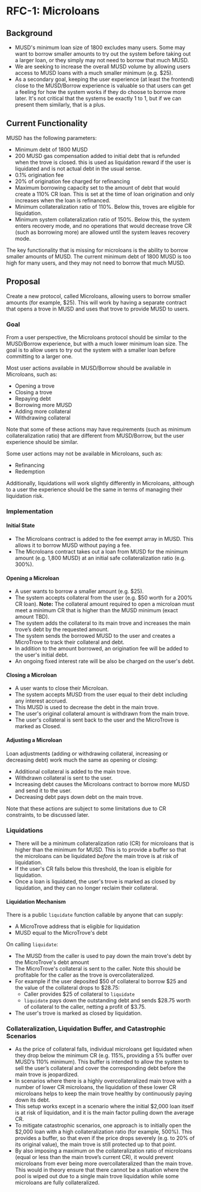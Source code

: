 # RFC-1: Microloans

## Background

- MUSD's minimum loan size of 1800 excludes many users. Some may want to borrow smaller amounts to try out the system before taking out a larger loan, or they simply may not need to borrow that much MUSD.
- We are seeking to increase the overall MUSD volume by allowing users access to MUSD loans with a much smaller minimum (e.g. $25).
- As a secondary goal, keeping the user experience (at least the frontend) close to the MUSD/Borrow experience is valuable so that users can get a feeling for how the system works if they do choose to borrow more later. It's not critical that the systems be exactly 1 to 1, but if we can present them similarly, that is a plus.

## Current Functionality

MUSD has the following parameters:

- Minimum debt of 1800 MUSD
- 200 MUSD gas compensation added to initial debt that is refunded when the trove is closed. this is used as liquidation reward if the user is liquidated and is not actual debt in the usual sense.
- 0.1% origination fee
- 20% of origination fee charged for refinancing
- Maximum borrowing capacity set to the amount of debt that would create a 110% CR loan. This is set at the time of loan origination and only increases when the loan is refinanced.
- Minimum collateralization ratio of 110%. Below this, troves are eligible for liquidation.
- Minimum system collateralization ratio of 150%. Below this, the system enters recovery mode, and no operations that would decrease trove CR (such as borrowing more) are allowed until the system leaves recovery mode.

The key functionality that is missing for microloans is the ability to borrow smaller amounts of MUSD. The current minimum debt of 1800 MUSD is too high for many users, and they may not need to borrow that much MUSD.

## Proposal

Create a new protocol, called Microloans, allowing users to borrow smaller amounts (for example, $25).  This will work
by having a separate contract that opens a trove in MUSD and uses that trove to provide MUSD to users.

### Goal

From a user perspective, the Microloans protocol should be similar to the MUSD/Borrow experience, but with a much lower minimum loan size. The goal is to allow users to try out the system with a smaller loan before committing to a larger one.

Most user actions available in MUSD/Borrow should be available in Microloans, such as:

- Opening a trove
- Closing a trove
- Repaying debt
- Borrowing more MUSD
- Adding more collateral
- Withdrawing collateral

Note that some of these actions may have requirements (such as minimum collateralization ratio) that are different from MUSD/Borrow, but the user experience should be similar.

Some user actions may not be available in Microloans, such as:

- Refinancing
- Redemption

Additionally, liquidations will work slightly differently in Microloans, although to a user the experience should be the same in terms of managing their liquidation risk.

### Implementation

#### Initial State

- The Microloans contract is added to the fee exempt array in MUSD.  This allows it to borrow MUSD without paying a fee.
- The Microloans contract takes out a loan from MUSD for the minimum amount (e.g. 1,800 MUSD) at an initial safe collateralization ratio (e.g. 300%).

#### Opening a Microloan

- A user wants to borrow a smaller amount (e.g. $25).
- The system accepts collateral from the user (e.g. $50 worth for a 200% CR loan).
**Note:** The collateral amount required to open a microloan must meet a minimum CR that is higher than the MUSD minimum (exact amount TBD).
- The system adds the collateral to its main trove and increases the main trove’s debt by the requested amount. 
- The system sends the borrowed MUSD to the user and creates a MicroTrove to track their collateral and debt.
- In addition to the amount borrowed, an origination fee will be added to the user's initial debt.
- An ongoing fixed interest rate will be also be charged on the user's debt.

#### Closing a Microloan

- A user wants to close their Microloan.
- The system accepts MUSD from the user equal to their debt including any interest accrued.
- This MUSD is used to decrease the debt in the main trove.
- The user's original collateral amount is withdrawn from the main trove.
- The user's collateral is sent back to the user and the MicroTrove is marked as Closed.

#### Adjusting a Microloan

Loan adjustments (adding or withdrawing collateral, increasing or decreasing debt) work much the same as opening or closing:
- Additional collateral is added to the main trove.
- Withdrawn collateral is sent to the user.
- Increasing debt causes the Microloans contract to borrow more MUSD and send it to the user.
- Decreasing debt pays down debt on the main trove.

Note that these actions are subject to some limitations due to CR constraints, to be discussed later.

### Liquidations

- There will be a minimum collateralization ratio (CR) for microloans that is higher than the minimum for MUSD.  This is to
provide a buffer so that the microloans can be liquidated *before* the main trove is at risk of liquidation.
- If the user's CR falls below this threshold, the loan is eligible for liquidation.
- Once a loan is liquidated, the user's trove is marked as closed by liquidation, and they can no longer reclaim their collateral.

#### Liquidation Mechanism

There is a public `liquidate` function callable by anyone that can supply:
- A MicroTrove address that is eligible for liquidation
- MUSD equal to the MicroTrove's debt

On calling `liquidate`:
- The MUSD from the caller is used to pay down the main trove's debt by the MicroTrove's debt amount
- The MicroTrove's collateral is sent to the caller.  Note this should be profitable for the caller as the trove is overcollateralized.
- For example if the user deposited $50 of collateral to borrow $25 and the value of the collateral drops to $28.75:
  - Caller provides $25 of collateral to `liquidate`
  - `liquidate` pays down the outstanding debt and sends $28.75 worth of collateral to the caller, netting a profit of $3.75.
- The user's trove is marked as closed by liquidation.

### Collateralization, Liquidation Buffer, and Catastrophic Scenarios

- As the price of collateral falls, individual microloans get liquidated when they drop below the minimum CR (e.g. 115%, providing a 5% buffer over MUSD’s 110% minimum). This buffer is intended to allow the system to sell the user’s collateral and cover the corresponding debt before the main trove is jeopardized.
- In scenarios where there is a highly overcollateralized main trove with a number of lower CR microloans, the liquidation of these lower CR microloans helps to keep the main trove healthy by continuously paying down its debt.
- This setup works except in a scenario where the initial $2,000 loan itself is at risk of liquidation, and it is the main factor pulling down the average CR.
- To mitigate catastrophic scenarios, one approach is to initially open the $2,000 loan with a high collateralization ratio (for example, 500%). This provides a buffer, so that even if the price drops severely (e.g. to 20% of its original value), the main trove is still protected up to that point.
- By also imposing a maximum on the collateralization ratio of microloans (equal or less than the main trove’s current CR), it would prevent microloans from ever being more overcollateralized than the main trove. This would in theory ensure that there cannot be a situation where the pool is wiped out due to a single main trove liquidation while some microloans are fully collateralized.
